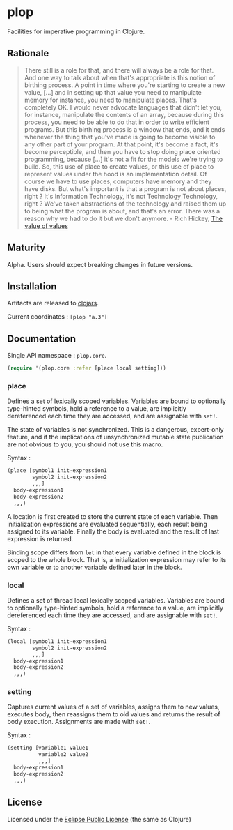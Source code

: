 # plop
Facilities for imperative programming in Clojure.

## Rationale
> There still is a role for that, and there will always be a role for that. And one way to talk about when that's appropriate is this notion of birthing process. A point in time where you're starting to create a new value, \[...\] and in setting up that value you need to manipulate memory for instance, you need to manipulate places. That's completely OK. I would never advocate languages that didn't let you, for instance, manipulate the contents of an array, because during this process, you need to be able to do that in order to write efficient programs. But this birthing process is a window that ends, and it ends whenever the thing that you've made is going to become visible to any other part of your program. At that point, it's become a fact, it's become perceptible, and then you have to stop doing place oriented programming, because \[...\] it's not a fit for the models we're trying to build. So, this use of place to create values, or this use of place to represent values under the hood is an implementation detail. Of course we have to use places, computers have memory and they have disks. But what's important is that a program is not about places, right ? It's Information Technology, it's not Technology Technology, right ? We've taken abstractions of the technology and raised them up to being what the program is about, and that's an error. There was a reason why we had to do it but we don't anymore. - Rich Hickey, [The value of values](https://www.infoq.com/presentations/Value-Values)

## Maturity
Alpha. Users should expect breaking changes in future versions.

## Installation
Artifacts are released to [clojars](https://clojars.org/plop).

Current coordinates : `[plop "a.3"]`

## Documentation
Single API namespace : `plop.core`.
```clj
(require '(plop.core :refer [place local setting]))
```

### place
Defines a set of lexically scoped variables. Variables are bound to optionally type-hinted symbols, hold a reference to a value, are implicitly dereferenced each time they are accessed, and are assignable with `set!`.

The state of variables is not synchronized. This is a dangerous, expert-only feature, and if the implications of unsynchronized mutable state publication are not obvious to you, you should not use this macro.

Syntax :
```clj
(place [symbol1 init-expression1
        symbol2 init-expression2
        ,,,]
  body-expression1
  body-expression2
  ,,,)
```

A location is first created to store the current state of each variable. Then initialization expressions are evaluated sequentially, each result being assigned to its variable. Finally the body is evaluated and the result of last expression is returned.

Binding scope differs from `let` in that every variable defined in the block is scoped to the whole block. That is, a initialization expression may refer to its own variable or to another variable defined later in the block.

### local
Defines a set of thread local lexically scoped variables. Variables are bound to optionally type-hinted symbols, hold a reference to a value, are implicitly dereferenced each time they are accessed, and are assignable with `set!`.

Syntax :
```clj
(local [symbol1 init-expression1
        symbol2 init-expression2
        ,,,]
  body-expression1
  body-expression2
  ,,,)
```

### setting
Captures current values of a set of variables, assigns them to new values, executes body, then reassigns them to old values and returns the result of body execution. Assignments are made with `set!`.

Syntax :
```clj
(setting [variable1 value1
          variable2 value2
          ,,,]
  body-expression1
  body-expression2
  ,,,)
```

## License
Licensed under the [Eclipse Public License](http://www.eclipse.org/legal/epl-v10.html) (the same as Clojure)
